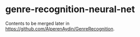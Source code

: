 # genre-recognition-neural-net
Contents to be merged later in https://github.com/AlperenAydin/GenreRecognition.
